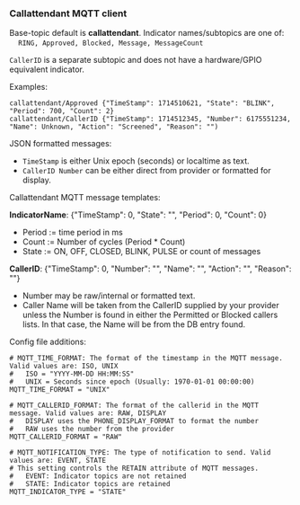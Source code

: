 ### Callattendant MQTT client

Base-topic default is **callattendant**. Indicator names/subtopics are one of:<br>
&nbsp;&nbsp;&nbsp;&nbsp;`RING, Approved, Blocked, Message, MessageCount`

`CallerID` is a separate subtopic and does not have a hardware/GPIO equivalent indicator.

Examples:
```
callattendant/Approved {"TimeStamp": 1714510621, "State": "BLINK", "Period": 700, "Count": 2}
callattendant/CallerID {"TimeStamp": 1714512345, "Number": 6175551234, "Name": Unknown, "Action": "Screened", "Reason": "")
```
JSON formatted messages:

-    `TimeStamp` is either Unix epoch (seconds) or localtime as text.
-    `CallerID Number` can be either direct from provider or formatted for display.

Callattendant MQTT message templates:

**IndicatorName**: {"TimeStamp": 0, "State": "", "Period": 0, "Count": 0}

- Period := time period in ms
- Count := Number of cycles (Period * Count)
- State := ON, OFF, CLOSED, BLINK, PULSE or count of messages

**CallerID**: {"TimeStamp": 0, "Number": "", "Name": "", "Action": "", "Reason": ""} 

- Number may be raw/internal or formatted text.
- Caller Name will be taken from the CallerID supplied by your provider unless the Number is found in either the Permitted or Blocked callers lists. In that case, the Name will be from the DB entry found.

Config file additions:
```
# MQTT_TIME_FORMAT: The format of the timestamp in the MQTT message. Valid values are: ISO, UNIX
#   ISO = "YYYY-MM-DD HH:MM:SS"
#   UNIX = Seconds since epoch (Usually: 1970-01-01 00:00:00)
MQTT_TIME_FORMAT = "UNIX"

# MQTT_CALLERID_FORMAT: The format of the callerid in the MQTT message. Valid values are: RAW, DISPLAY
#   DISPLAY uses the PHONE_DISPLAY_FORMAT to format the number
#   RAW uses the number from the provider
MQTT_CALLERID_FORMAT = "RAW"

# MQTT_NOTIFICATION_TYPE: The type of notification to send. Valid values are: EVENT, STATE
# This setting controls the RETAIN attribute of MQTT messages.
#   EVENT: Indicator topics are not retained
#   STATE: Indicator topics are retained 
MQTT_INDICATOR_TYPE = "STATE"
```
